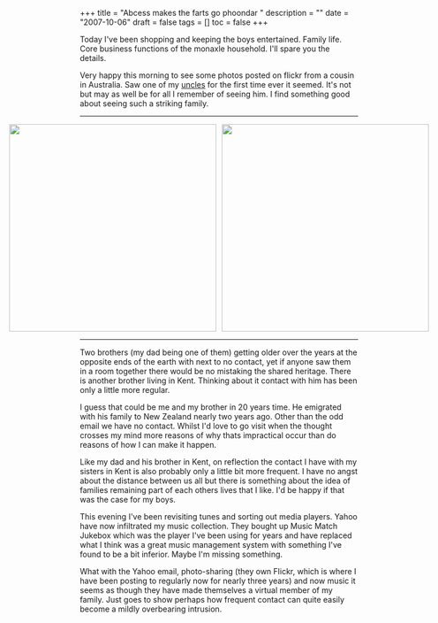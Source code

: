 +++
title = "Abcess makes the farts go phoondar "
description = ""
date = "2007-10-06"
draft = false
tags = []
toc = false
+++

Today I've been shopping and keeping the boys entertained. Family life. Core business functions of the monaxle household. I'll spare you the details.

Very happy this morning to see some photos posted on flickr from a cousin in Australia. Saw one of my [uncles](http://www.flickr.com/photos/jorbay/1492335100/ "Colin") for the first time ever it seemed. It's not but may as well be for all I remember of seeing him. I find something good about seeing such a striking family. 

---

<div style="display: flex; justify-content: center; margin: -5px;">
    <img src="https://i.ibb.co/NgXZpdHP/colin.png" style="width: 375px; height: auto; margin: 5px;">
    <img src="https://i.ibb.co/Wvm7WYx5/mick-5400752693-o.png" style="width: 375px; height: auto; margin: 5px;">
</div>

---
Two brothers (my dad being one of them) getting older over the years at the opposite ends of the earth with next to no contact, yet if anyone saw them in a room together there would be no mistaking the shared heritage. There is another brother living in Kent. Thinking about it contact with him has been only a little more regular.

I guess that could be me and my brother in 20 years time. He emigrated with his family to New Zealand nearly two years ago. Other than the odd email we have no contact. Whilst I'd love to go visit when the thought crosses my mind more reasons of why thats impractical occur than do reasons of how I can make it happen.

Like my dad and his brother in Kent, on reflection the contact I have with my sisters in Kent is also probably only a little bit more frequent. I have no angst about the distance between us all but there is something about the idea of families remaining part of each others lives that I like. I'd be happy if that was the case for my boys.

This evening I've been revisiting tunes and sorting out media players. Yahoo have now infiltrated my music collection. They bought up Music Match Jukebox which was the player I've been using for years and have replaced what I think was a great music management system with something I've found to be a bit inferior. Maybe I'm missing something.

What with the Yahoo email, photo-sharing (they own Flickr, which is where I have been posting to regularly now for nearly three years) and now music it seems as though they have made themselves a virtual member of my family. Just goes to show perhaps how frequent contact can quite easily become a mildly overbearing intrusion.